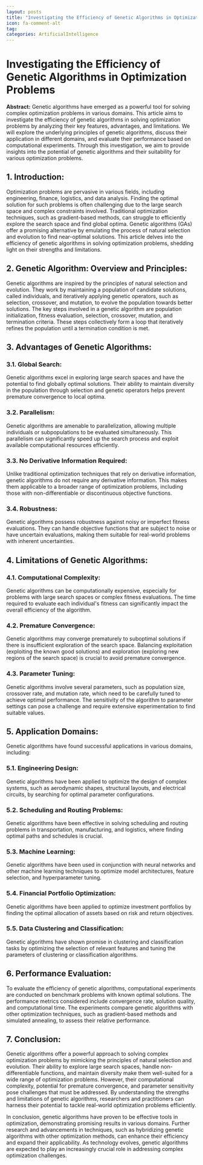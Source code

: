 ```yaml
---
layout: posts
title: "Investigating the Efficiency of Genetic Algorithms in Optimization Problems"
icon: fa-comment-alt
tag:      
categories: ArtificialIntelligence
---
```



# Investigating the Efficiency of Genetic Algorithms in Optimization Problems

**Abstract:**
Genetic algorithms have emerged as a powerful tool for solving complex optimization problems in various domains. This article aims to investigate the efficiency of genetic algorithms in solving optimization problems by analyzing their key features, advantages, and limitations. We will explore the underlying principles of genetic algorithms, discuss their application in different domains, and evaluate their performance based on computational experiments. Through this investigation, we aim to provide insights into the potential of genetic algorithms and their suitability for various optimization problems.

## 1. Introduction:
Optimization problems are pervasive in various fields, including engineering, finance, logistics, and data analysis. Finding the optimal solution for such problems is often challenging due to the large search space and complex constraints involved. Traditional optimization techniques, such as gradient-based methods, can struggle to efficiently explore the search space and find global optima. Genetic algorithms (GAs) offer a promising alternative by emulating the process of natural selection and evolution to find near-optimal solutions. This article delves into the efficiency of genetic algorithms in solving optimization problems, shedding light on their strengths and limitations.

## 2. Genetic Algorithm: Overview and Principles:
Genetic algorithms are inspired by the principles of natural selection and evolution. They work by maintaining a population of candidate solutions, called individuals, and iteratively applying genetic operators, such as selection, crossover, and mutation, to evolve the population towards better solutions. The key steps involved in a genetic algorithm are population initialization, fitness evaluation, selection, crossover, mutation, and termination criteria. These steps collectively form a loop that iteratively refines the population until a termination condition is met.

## 3. Advantages of Genetic Algorithms:
### 3.1. Global Search:
Genetic algorithms excel in exploring large search spaces and have the potential to find globally optimal solutions. Their ability to maintain diversity in the population through selection and genetic operators helps prevent premature convergence to local optima.
### 3.2. Parallelism:
Genetic algorithms are amenable to parallelization, allowing multiple individuals or subpopulations to be evaluated simultaneously. This parallelism can significantly speed up the search process and exploit available computational resources efficiently.
### 3.3. No Derivative Information Required:
Unlike traditional optimization techniques that rely on derivative information, genetic algorithms do not require any derivative information. This makes them applicable to a broader range of optimization problems, including those with non-differentiable or discontinuous objective functions.
### 3.4. Robustness:
Genetic algorithms possess robustness against noisy or imperfect fitness evaluations. They can handle objective functions that are subject to noise or have uncertain evaluations, making them suitable for real-world problems with inherent uncertainties.

## 4. Limitations of Genetic Algorithms:
### 4.1. Computational Complexity:
Genetic algorithms can be computationally expensive, especially for problems with large search spaces or complex fitness evaluations. The time required to evaluate each individual's fitness can significantly impact the overall efficiency of the algorithm.
### 4.2. Premature Convergence:
Genetic algorithms may converge prematurely to suboptimal solutions if there is insufficient exploration of the search space. Balancing exploitation (exploiting the known good solutions) and exploration (exploring new regions of the search space) is crucial to avoid premature convergence.
### 4.3. Parameter Tuning:
Genetic algorithms involve several parameters, such as population size, crossover rate, and mutation rate, which need to be carefully tuned to achieve optimal performance. The sensitivity of the algorithm to parameter settings can pose a challenge and require extensive experimentation to find suitable values.

## 5. Application Domains:
Genetic algorithms have found successful applications in various domains, including:
### 5.1. Engineering Design:
Genetic algorithms have been applied to optimize the design of complex systems, such as aerodynamic shapes, structural layouts, and electrical circuits, by searching for optimal parameter configurations.
### 5.2. Scheduling and Routing Problems:
Genetic algorithms have been effective in solving scheduling and routing problems in transportation, manufacturing, and logistics, where finding optimal paths and schedules is crucial.
### 5.3. Machine Learning:
Genetic algorithms have been used in conjunction with neural networks and other machine learning techniques to optimize model architectures, feature selection, and hyperparameter tuning.
### 5.4. Financial Portfolio Optimization:
Genetic algorithms have been applied to optimize investment portfolios by finding the optimal allocation of assets based on risk and return objectives.
### 5.5. Data Clustering and Classification:
Genetic algorithms have shown promise in clustering and classification tasks by optimizing the selection of relevant features and tuning the parameters of clustering or classification algorithms.

## 6. Performance Evaluation:
To evaluate the efficiency of genetic algorithms, computational experiments are conducted on benchmark problems with known optimal solutions. The performance metrics considered include convergence rate, solution quality, and computational time. The experiments compare genetic algorithms with other optimization techniques, such as gradient-based methods and simulated annealing, to assess their relative performance.

## 7. Conclusion:
Genetic algorithms offer a powerful approach to solving complex optimization problems by mimicking the principles of natural selection and evolution. Their ability to explore large search spaces, handle non-differentiable functions, and maintain diversity make them well-suited for a wide range of optimization problems. However, their computational complexity, potential for premature convergence, and parameter sensitivity pose challenges that must be addressed. By understanding the strengths and limitations of genetic algorithms, researchers and practitioners can harness their potential to tackle real-world optimization problems efficiently.

In conclusion, genetic algorithms have proven to be effective tools in optimization, demonstrating promising results in various domains. Further research and advancements in techniques, such as hybridizing genetic algorithms with other optimization methods, can enhance their efficiency and expand their applicability. As technology evolves, genetic algorithms are expected to play an increasingly crucial role in addressing complex optimization challenges.